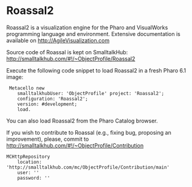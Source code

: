 # Roassal2

Roassal2 is a visualization engine for the Pharo and VisualWorks programming language and environment.
Extensive documentation is available on http://AgileVisualization.com

Source code of Roassal is kept on SmalltalkHub: http://smalltalkhub.com/#!/~ObjectProfile/Roassal2

Execute the following code snippet to load Roassal2 in a fresh Pharo 6.1 image:
```Smalltalk
 Metacello new 
	smalltalkhubUser: 'ObjectProfile' project: 'Roassal2';
   	configuration: 'Roassal2';
	version: #development;
	load.
```
You can also load Roassal2 from the Pharo Catalog browser.

If you wish to contribute to Roassal (e.g., fixing bug, proposing an improvement), please, commit to http://smalltalkhub.com/#!/~ObjectProfile/Contribution
```Smalltalk
MCHttpRepository
	location: 'http://smalltalkhub.com/mc/ObjectProfile/Contribution/main'
	user: ''
	password: ''
```  
    
    
